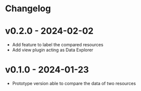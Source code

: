 # Changelog

# v0.2.0 - 2024-02-02
- Add feature to label the compared resources
- Add view plugin acting as Data Explorer

# v0.1.0 - 2024-01-23
- Prototype version able to compare the data of two resources